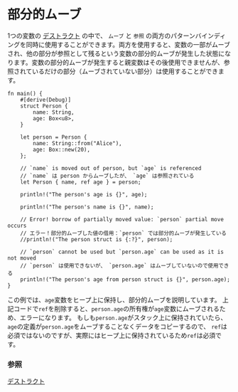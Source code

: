 <!--
# Partial moves
-->
# 部分的ムーブ

<!--
Within the [destructuring] of a single variable, both `by-move` and 
`by-reference` pattern bindings can be used at the same time. Doing 
this will result in a _partial move_ of the variable, which means 
that parts of the variable will be moved while other parts stay. In 
such a case, the parent variable cannot be used afterwards as a 
whole, however the parts that are only referenced (and not moved) 
can still be used.
-->
1つの変数の [デストラクト] の中で、 `ムーブ` と `参照` の両方のパターンバインディングを同時に使用することができます。両方を使用すると、変数の一部がムーブされ、他の部分が参照として残るという変数の部分的ムーブが発生した状態になります。変数の部分的ムーブが発生すると親変数はその後使用できませんが、参照されているだけの部分（ムーブされていない部分）は使用することができます。

[デストラクト]: ../../flow_control/match/destructuring.md

```rust,editable
fn main() {
    #[derive(Debug)]
    struct Person {
        name: String,
        age: Box<u8>,
    }

    let person = Person {
        name: String::from("Alice"),
        age: Box::new(20),
    };

    // `name` is moved out of person, but `age` is referenced
    // `name` は person からムーブしたが、 `age` は参照されている
    let Person { name, ref age } = person;

    println!("The person's age is {}", age);

    println!("The person's name is {}", name);

    // Error! borrow of partially moved value: `person` partial move occurs
    // エラー！部分的ムーブした値の借用：`person` では部分的ムーブが発生している
    //println!("The person struct is {:?}", person);

    // `person` cannot be used but `person.age` can be used as it is not moved
    // `person` は使用できないが、 `person.age` はムーブしていないので使用できる
    println!("The person's age from person struct is {}", person.age);
}
```
<!--
(In this example, we store the `age` variable on the heap to 
illustrate the partial move: deleting `ref` in the above code would 
give an error as the ownership of `person.age` would be moved to the 
variable `age`. If `Person.age` were stored on the stack, `ref` would 
not be required as the definition of `age` would copy the data from 
`person.age` without moving it.)
-->
この例では、`age`変数をヒープ上に保持し、部分的ムーブを説明しています。
上記コードで`ref`を削除すると、`person.age`の所有権が`age`変数にムーブされるため、エラーになります。
もしも`person.age`がスタック上に保持されていたら、
`age`の定義が`person.age`をムーブすることなくデータをコピーするので、
`ref`は必須ではないのですが、実際にはヒープ上に保持されているため`ref`は必須です。

<!--
### See also:
-->
### 参照

<!--
[destructuring][destructuring]
-->
[デストラクト][destructuring]

[destructuring]: ../../flow_control/match/destructuring.md
